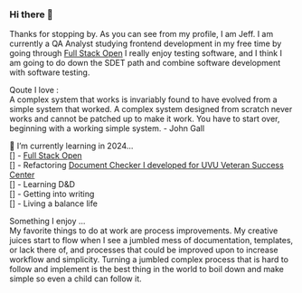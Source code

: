 ### Hi there 👋
Thanks for stopping by. As you can see from my profile, I am Jeff. I am currently a QA Analyst studying frontend development in my free time by going through [Full Stack Open](https://fullstackopen.com/en/) I really enjoy testing software, and I think I am going to do down the SDET path and combine software development with software testing. 

Qoute I love : </br>
A complex system that works is invariably found to have evolved from a simple system that worked. A complex system designed from scratch never works and cannot be patched up to make it work. You have to start over, beginning with a working simple system. - John Gall

🌱 I’m currently learning in 2024... </br>
[] - [Full Stack Open](https://fullstackopen.com/en/) </br>
[] - Refactoring [Document Checker I developed for UVU Veteran Success Center](https://vscdoc.netlify.app/)</br>
[] - Learning D&D</br>
[] - Getting into writing</br>
[] - Living a balance life</br>

Something I enjoy ... </br>
My favorite things to do at work are process improvements. My creative juices start to flow when I see a jumbled mess of documentation, templates, or lack there of, and processes that could be improved upon to increase workflow and simplicity. Turning a jumbled complex process that is hard to follow and implement is the best thing in the world to boil down and make simple so even a child can follow it.


<!--
**jeffsnff/jeffsnff** is a ✨ _special_ ✨ repository because its `README.md` (this file) appears on your GitHub profile.

Here are some ideas to get you started:

- 🔭 I’m currently working on ...
- 👯 I’m looking to collaborate on ...
- 🤔 I’m looking for help with ...
- 💬 Ask me about ...
- 📫 How to reach me: ...
- 😄 Pronouns: ...
- ⚡ Fun fact: ...
-->
